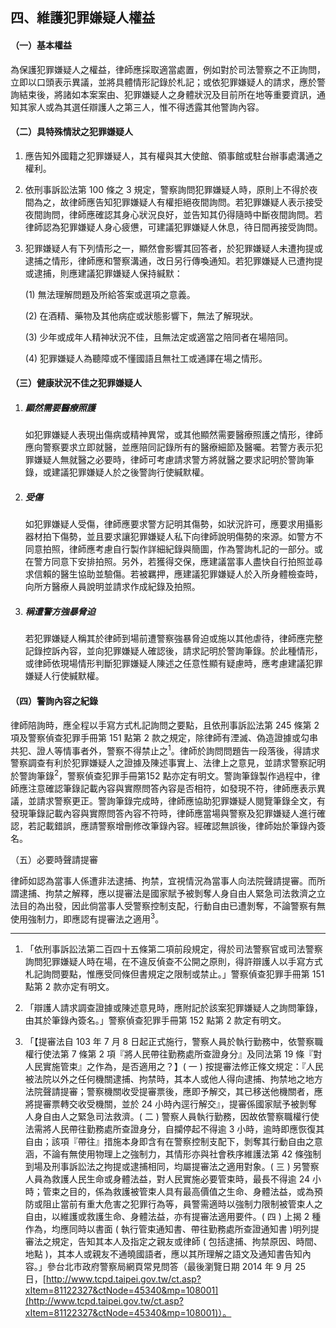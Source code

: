 ## 四、維護犯罪嫌疑人權益

#### （一）基本權益

為保護犯罪嫌疑人之權益，律師應採取適當處置，例如對於司法警察之不正詢問，立即以口頭表示異議，並將具體情形記錄於札記；或依犯罪嫌疑人的請求，應於警詢結束後，將諸如本案案由、犯罪嫌疑人之身體狀況及目前所在地等重要資訊，通知其家人或為其選任辯護人之第三人，惟不得透露其他警詢內容。

#### （二）具特殊情狀之犯罪嫌疑人

1. 應告知外國籍之犯罪嫌疑人，其有權與其大使館、領事館或駐台辦事處溝通之權利。
2. 依刑事訴訟法第 100 條之 3 規定，警察詢問犯罪嫌疑人時，原則上不得於夜間為之，故律師應告知犯罪嫌疑人有權拒絕夜間詢問。若犯罪嫌疑人表示接受夜間詢問，律師應確認其身心狀況良好，並告知其仍得隨時中斷夜間詢問。若律師認為犯罪嫌疑人身心疲憊，可建議犯罪嫌疑人休息，待日間再接受詢問。
3. 犯罪嫌疑人有下列情形之一，顯然會影響其回答者，於犯罪嫌疑人未遭拘提或逮捕之情形，律師應和警察溝通，改日另行傳喚通知。若犯罪嫌疑人已遭拘提或逮捕，則應建議犯罪嫌疑人保持緘默：

   (1) 無法理解問題及所給答案或選項之意義。

   (2) 在酒精、藥物及其他病症或狀態影響下，無法了解現狀。

   (3) 少年或成年人精神狀況不佳，且無法定或適當之陪同者在場陪同。

   (4) 犯罪嫌疑人為聽障或不懂國語且無社工或通譯在場之情形。

#### （三）健康狀況不佳之犯罪嫌疑人

1. ##### 顯然需要醫療照護

   如犯罪嫌疑人表現出傷病或精神異常，或其他顯然需要醫療照護之情形，律師應向警察要求立即就醫，並應陪同記錄所有的醫療細節及醫囑。若警方表示犯罪嫌疑人無就醫之必要時，律師可考慮請求警方將就醫之要求記明於警詢筆錄，或建議犯罪嫌疑人於之後警詢行使緘默權。

2. ##### 受傷

   如犯罪嫌疑人受傷，律師應要求警方記明其傷勢，如狀況許可，應要求用攝影器材拍下傷勢，並且要求讓犯罪嫌疑人私下向律師說明傷勢的來源。如警方不同意拍照，律師應考慮自行製作詳細紀錄與簡圖，作為警詢札記的一部分。或在警方同意下安排拍照。另外，若獲得交保，應建議當事人盡快自行拍照並尋求信賴的醫生協助並驗傷。若被羈押，應建議犯罪嫌疑人於入所身體檢查時，向所方醫療人員說明並請求作成紀錄及拍照。

3. ##### 稱遭警方強暴脅迫

   若犯罪嫌疑人稱其於律師到場前遭警察強暴脅迫或施以其他虐待，律師應完整記錄控訴內容，並向犯罪嫌疑人確認後，請求記明於警詢筆錄。於此種情形，或律師依現場情形判斷犯罪嫌疑人陳述之任意性顯有疑慮時，應考慮建議犯罪嫌疑人行使緘默權。

#### （四）警詢內容之紀錄

律師陪詢時，應全程以手寫方式札記詢問之要點，且依刑事訴訟法第 245 條第 2 項及警察偵查犯罪手冊第 151 點第 2 款之規定，除律師有湮滅、偽造證據或勾串共犯、證人等情事者外，警察不得禁止之<sup>1</sup>。律師於詢問問題告一段落後，得請求警察調查有利於犯罪嫌疑人之證據及陳述事實上、法律上之意見，並請求警察記明於警詢筆錄<sup>2</sup>，警察偵查犯罪手冊第152 點亦定有明文。警詢筆錄製作過程中，律師應注意確認筆錄記載內容與實際問答內容是否相符，如發現不符，律師應表示異議，並請求警察更正。警詢筆錄完成時，律師應協助犯罪嫌疑人閱覽筆錄全文，有發現筆錄記載內容與實際問答內容不符時，律師應當場與警察及犯罪嫌疑人進行確認，若記載錯誤，應請警察增刪修改筆錄內容。經確認無誤後，律師始於筆錄內簽名。

（五）必要時聲請提審

律師如認為當事人係遭非法逮捕、拘禁，宜視情況為當事人向法院聲請提審。而所謂逮捕、拘禁之解釋，應以提審法是國家賦予被剝奪人身自由人緊急司法救濟之立法目的為出發，因此倘當事人受警察控制支配，行動自由已遭剝奪，不論警察有無使用強制力，即應認有提審法之適用<sup>3</sup>。

---

1. 「依刑事訴訟法第二百四十五條第二項前段規定，得於司法警察官或司法警察詢問犯罪嫌疑人時在場，在不違反偵查不公開之原則，得許辯護人以手寫方式札記詢問要點，惟應受同條但書規定之限制或禁止。」警察偵查犯罪手冊第 151點第 2 款亦定有明文。

2. 「辯護人請求調查證據或陳述意見時，應附記於該案犯罪嫌疑人之詢問筆錄，由其於筆錄內簽名。」警察偵查犯罪手冊第 152 點第 2 款定有明文。

3. 「【提審法自 103 年 7 月 8 日起正式施行，警察人員於執行勤務中，依警察職權行使法第 7 條第 2 項『將人民帶往勤務處所查證身分』及同法第 19 條『對人民實施管束』之作為，是否適用之？】( 一 ) 按提審法修正條文規定：『人民被法院以外之任何機關逮捕、拘禁時，其本人或他人得向逮捕、拘禁地之地方法院聲請提審；警察機關收受提審票後，應即予解交，其已移送他機關者，應將提審票轉交收受機關，並於 24 小時內逕行解交』，提審係國家賦予被剝奪人身自由人之緊急司法救濟。( 二 ) 警察人員執行勤務，因故依警察職權行使法需將人民帶往勤務處所查證身分，自攔停起不得逾 3 小時，逾時即應恢復其自由；該項『帶往』措施本身即含有在警察控制支配下，剝奪其行動自由之意涵，不論有無使用物理上之強制力，其情形亦與社會秩序維護法第 42 條強制到場及刑事訴訟法之拘提或逮捕相同，均屬提審法之適用對象。( 三 ) 另警察人員為救護人民生命或身體法益，對人民實施必要管束時，最長不得逾 24 小時；管束之目的，係為救護被管束人具有最高價值之生命、身體法益，或為預防或阻止當前有重大危害之犯罪行為等，員警需適時以強制力限制被管束人之自由，以維護或救護生命、身體法益，亦有提審法適用要件。( 四 ) 上揭 2 種作為，均應同時以書面 ( 執行管束通知書、帶往勤務處所查證通知書 )明列提審法之規定，告知其本人及指定之親友或律師 ( 包括逮捕、拘禁原因、時間、地點 )，其本人或親友不通曉國語者，應以其所理解之語文及通知書告知內容。」參台北市政府警察局網頁常見問答（最後瀏覽日期 2014 年 9 月 25 日，[http://www.tcpd.taipei.gov.tw/ct.asp?xItem=81122327&ctNode=45340&mp=108001](http://www.tcpd.taipei.gov.tw/ct.asp?xItem=81122327&ctNode=45340&mp=108001)）。
